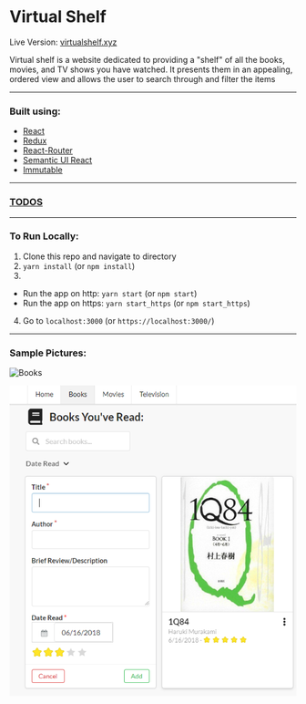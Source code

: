 # Virtual Shelf

Live Version: [virtualshelf.xyz](https://virtualshelf.xyz)

Virtual shelf is a website dedicated to providing a "shelf" of all the books, movies, and TV shows you have watched. It presents them in an appealing, ordered view and allows the user to search through and filter the items

---

### Built using:

- [React](https://github.com/facebook/react)
- [Redux](https://github.com/reduxjs/redux)
- [React-Router](https://github.com/ReactTraining/react-router)
- [Semantic UI React](https://github.com/Semantic-Org/Semantic-UI-React)
- [Immutable](https://github.com/facebook/immutable-js/)

---

### [TODOS](./TODO.md)

---

### To Run Locally:

1.  Clone this repo and navigate to directory
2.  `yarn install` (or `npm install`)
3.

- Run the app on http: `yarn start` (or `npm start`)
- Run the app on https: `yarn start_https` (or `npm start_https`)

4.  Go to `localhost:3000` (or `https://localhost:3000/`)

---

### Sample Pictures:

![Books](<(https://raw.githubusercontent.com/alec-david/virtualshelf/ebcd624e479d633f705559a8632ee5cb7c35b291/virtualshelf1.PNG)>)

![Adding a book](https://raw.githubusercontent.com/alec-david/virtualshelf/ebcd624e479d633f705559a8632ee5cb7c35b291/virtualshelf2.PNG)
